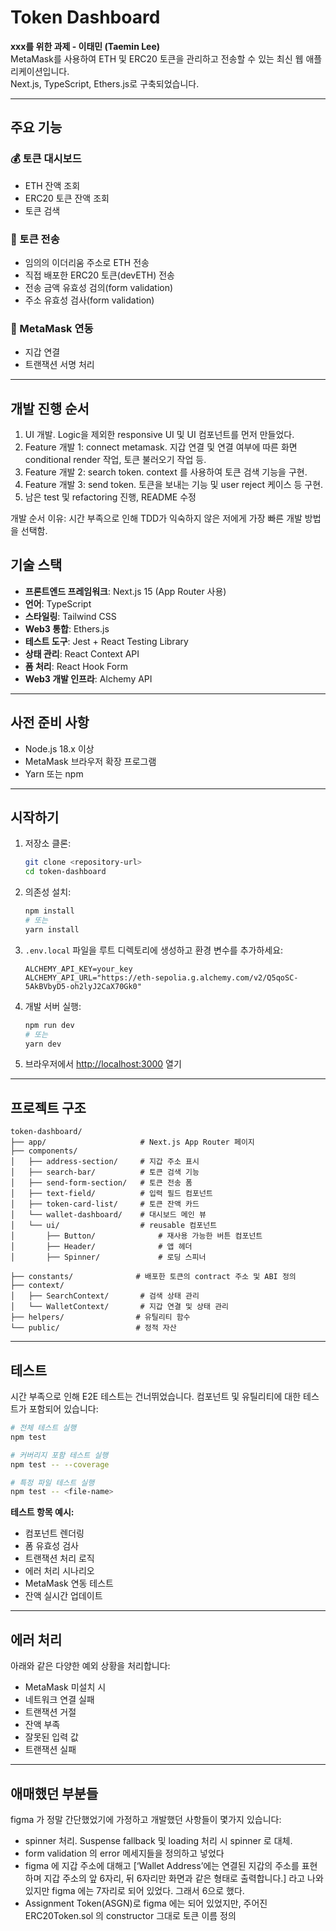 # Token Dashboard

**xxx를 위한 과제 - 이태민 (Taemin Lee)**  
MetaMask를 사용하여 ETH 및 ERC20 토큰을 관리하고 전송할 수 있는 최신 웹 애플리케이션입니다.  
Next.js, TypeScript, Ethers.js로 구축되었습니다.

---

## 주요 기능

### 💰 토큰 대시보드

- ETH 잔액 조회
- ERC20 토큰 잔액 조회
- 토큰 검색

### 💸 토큰 전송

- 임의의 이더리움 주소로 ETH 전송
- 직접 배포한 ERC20 토큰(devETH) 전송
- 전송 금액 유효성 검의(form validation)
- 주소 유효성 검사(form validation)

### 🦊 MetaMask 연동

- 지갑 연결
- 트랜잭션 서명 처리

---

## 개발 진행 순서

1. UI 개발. Logic을 제외한 responsive UI 및 UI 컴포넌트를 먼저 만들었다.
2. Feature 개발 1: connect metamask. 지갑 연결 및 연결 여부에 따른 화면 conditional render 작업, 토큰 불러오기 작업 등.
3. Feature 개발 2: search token. context 를 사용하여 토큰 검색 기능을 구현.
4. Feature 개발 3: send token. 토큰을 보내는 기능 및 user reject 케이스 등 구현.
5. 남은 test 및 refactoring 진행, README 수정

개발 순서 이유: 시간 부족으로 인해 TDD가 익숙하지 않은 저에게 가장 빠른 개발 방법을 선택함.

## 기술 스택

- **프론트엔드 프레임워크**: Next.js 15 (App Router 사용)
- **언어**: TypeScript
- **스타일링**: Tailwind CSS
- **Web3 통합**: Ethers.js
- **테스트 도구**: Jest + React Testing Library
- **상태 관리**: React Context API
- **폼 처리**: React Hook Form
- **Web3 개발 인프라**: Alchemy API

---

## 사전 준비 사항

- Node.js 18.x 이상
- MetaMask 브라우저 확장 프로그램
- Yarn 또는 npm

---

## 시작하기

1. 저장소 클론:

   ```bash
   git clone <repository-url>
   cd token-dashboard
   ```

2. 의존성 설치:

   ```bash
   npm install
   # 또는
   yarn install
   ```

3. `.env.local` 파일을 루트 디렉토리에 생성하고 환경 변수를 추가하세요:

   ```env
   ALCHEMY_API_KEY=your_key
   ALCHEMY_API_URL="https://eth-sepolia.g.alchemy.com/v2/Q5qoSC-5AkBVbyD5-oh2lyJ2CaX70Gk0"
   ```

4. 개발 서버 실행:

   ```bash
   npm run dev
   # 또는
   yarn dev
   ```

5. 브라우저에서 [http://localhost:3000](http://localhost:3000) 열기

---

## 프로젝트 구조

```
token-dashboard/
├── app/                     # Next.js App Router 페이지
├── components/
│   ├── address-section/     # 지갑 주소 표시
│   ├── search-bar/          # 토큰 검색 기능
│   ├── send-form-section/   # 토큰 전송 폼
│   ├── text-field/          # 입력 필드 컴포넌트
│   ├── token-card-list/     # 토큰 잔액 카드
│   └── wallet-dashboard/    # 대시보드 메인 뷰
│   └── ui/                  # reusable 컴포넌트
│       ├── Button/              # 재사용 가능한 버튼 컴포넌트
│       ├── Header/              # 앱 헤더
│       ├── Spinner/             # 로딩 스피너

├── constants/              # 배포한 토큰의 contract 주소 및 ABI 정의
├── context/
│   ├── SearchContext/       # 검색 상태 관리
│   └── WalletContext/       # 지갑 연결 및 상태 관리
├── helpers/                # 유틸리티 함수
└── public/                 # 정적 자산
```

---

## 테스트

시간 부족으로 인해 E2E 테스트는 건너뛰었습니다.
컴포넌트 및 유틸리티에 대한 테스트가 포함되어 있습니다:

```bash
# 전체 테스트 실행
npm test

# 커버리지 포함 테스트 실행
npm test -- --coverage

# 특정 파일 테스트 실행
npm test -- <file-name>
```

**테스트 항목 예시:**

- 컴포넌트 렌더링
- 폼 유효성 검사
- 트랜잭션 처리 로직
- 에러 처리 시나리오
- MetaMask 연동 테스트
- 잔액 실시간 업데이트

---

## 에러 처리

아래와 같은 다양한 예외 상황을 처리합니다:

- MetaMask 미설치 시
- 네트워크 연결 실패
- 트랜잭션 거절
- 잔액 부족
- 잘못된 입력 값
- 트랜잭션 실패

---

## 애매했던 부분들

figma 가 정말 간단했었기에 가정하고 개발했던 사항들이 몇가지 있습니다:

- spinner 처리. Suspense fallback 및 loading 처리 시 spinner 로 대체.
- form validation 의 error 메세지들을 정의하고 넣었다
- figma 에 지갑 주소에 대해고 [‘Wallet Address’에는 연결된 지갑의 주소를 표현하며 지갑 주소의 앞 6자리, 뒤 6자리만 화면과 같은 형태로 출력합니다.] 라고 나와 있지만 figma 에는 7자리로 되어 있었다. 그래서 6으로 했다.
- Assignment Token(ASGN)로 figma 에는 되어 있었지만, 주어진 ERC20Token.sol 의 constructor 그대로 토큰 이름 정의
